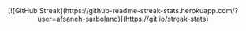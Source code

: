 <center>[![GitHub Streak](https://github-readme-streak-stats.herokuapp.com/?user=afsaneh-sarboland)](https://git.io/streak-stats)</center>
